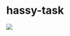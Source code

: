 # hassy-task

<img src="https://github.com/mavenickk/hassy-task/blob/main/Screenshot%20(314).png?raw=true">
